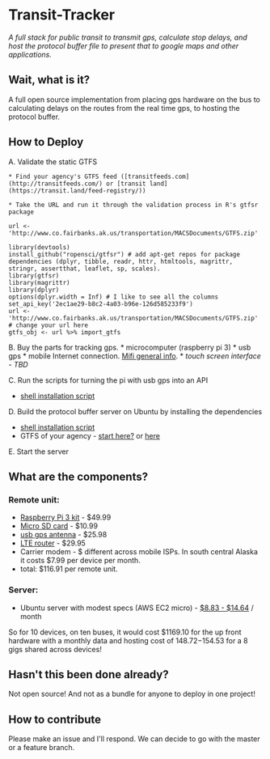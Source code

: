 

Transit-Tracker
===================

*A full stack for public transit to transmit gps, calculate stop delays, and host the protocol buffer file to present that to google maps and other applications.*

Wait, what is it?
-------------

A full open source implementation from placing gps hardware on the bus to calculating delays on the routes from the real time gps, to hosting the protocol buffer. 

How to Deploy
-------------
A. Validate the static GTFS 

    * Find your agency's GTFS feed ([transitfeeds.com](http://transitfeeds.com/) or [transit land](https://transit.land/feed-registry/))
    
    * Take the URL and run it through the validation process in R's gtfsr package
    
```
url <- 'http://www.co.fairbanks.ak.us/transportation/MACSDocuments/GTFS.zip'

library(devtools)
install_github("ropensci/gtfsr") # add apt-get repos for package dependencies (dplyr, tibble, readr, httr, htmltools, magrittr, stringr, assertthat, leaflet, sp, scales). 
library(gtfsr)
library(magrittr)
library(dplyr)
options(dplyr.width = Inf) # I like to see all the columns
set_api_key('2ec1ae29-b8c2-4a03-b96e-126d585233f9')
url <- 'http://www.co.fairbanks.ak.us/transportation/MACSDocuments/GTFS.zip' # change your url here
gtfs_obj <- url %>% import_gtfs
```
B. Buy the parts for tracking gps. 
	* microcomputer (raspberry pi 3) 
	* usb gps
	* mobile Internet connection. [Mifi general info](https://en.wikipedia.org/wiki/MiFi).
	* *touch screen interface - TBD*
	
C. Run the scripts for turning the pi with usb gps into an API
   * [shell installation script](pi-scripts/setup.sh)
   
D. Build the protocol buffer server on Ubuntu by installing the dependencies
   * [shell installation script](server-scripts/setup.sh)
   * GTFS of your agency - [start here?](https://transit.land/feed-registry/) or [here](http://transitfeeds.com/) 
   
E. Start the server

What are the components?
-------------

### Remote unit:
* [Raspberry Pi 3 kit](https://www.amazon.com/CanaKit-Raspberry-Clear-Power-Supply/dp/B01C6EQNNK/ref=sr_1_3?s=pc&ie=UTF8&qid=1488783930&sr=1-3&keywords=raspberry+pi+3) - $49.99
* [Micro SD card](https://www.amazon.com/Samsung-Select-Memory-MB-ME32DA-AM/dp/B01DOB6Y5Q/ref=sr_1_1?s=pc&ie=UTF8&qid=1488783959&sr=1-1&keywords=micro+sd) - $10.99
* [usb gps antenna](https://www.amazon.com/Generic-Receiver-G-mouse-Antenna-Navigation/dp/B017BJ3KTU/ref=sr_1_1?s=pc&ie=UTF8&qid=1488784023&sr=8-1&keywords=Generic+USB+GPS+Receiver+G-mouse+GPS+Mouse+Within+GPS+Module+Antenna+for+Car+Laptop+PC+Navigation+Support+Google) - $25.98
* [LTE router](https://www.amazon.com/dp/B00634PLTW/ref=psdc_300189_t1_B01FVJIWCW) - $29.95
* Carrier modem - $ different across mobile ISPs.   In south central Alaska it costs $7.99 per device per month.
* total: $116.91 per remote unit.

### Server:
* Ubuntu server with modest specs (AWS EC2 micro) - [$8.83 - $14.64](https://www.google.com/search?q=aws+micro+cost+month&oq=aws+micro&aqs=chrome.0.69i59l2j69i57.3119j0j1&sourceid=chrome&ie=UTF-8) / month

So for 10 devices, on ten buses, it would cost $1169.10 for the up front hardware with a monthly data and hosting cost of $148.72-$154.53 for a 8 gigs shared across devices! 

Hasn't this been done already? 
-------------

Not open source! And not as a bundle for anyone to deploy in one project!


How to contribute
-------------

Please make an issue and I'll respond.  We can decide to go with the master or a feature branch. 








